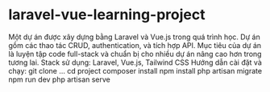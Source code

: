# laravel-vue-learning-project
Một dự án được xây dựng bằng Laravel và Vue.js trong quá trình học. Dự án gồm các thao tác CRUD, authentication, và tích hợp API. Mục tiêu của dự án là luyện tập code full-stack và chuẩn bị cho nhiều dự án nâng cao hơn trong tương lai.
Stack sử dụng: Laravel, Vue.js, Tailwind CSS
Hướng dẫn cài đặt và chạy:
git clone ...
cd project
composer install
npm install
php artisan migrate
npm run dev
php artisan serve
